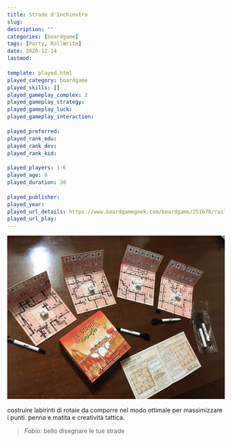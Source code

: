 ```yaml
---
title: Strade d'Inchiostro
slug: 
description: ""
categories: [boardgame]
tags: [Party, RollWrite]
date: 2020-12-14
lastmod: 

template: played.html
played_category: boardgame
played_skills: []
played_gameplay_complex: 2
played_gameplay_strategy: 
played_gameplay_luck: 
played_gameplay_interaction: 

played_preferred: 
played_rank_edu: 
played_rank_dev: 
played_rank_kid: 

played_players: 1-6
played_age: 8
played_duration: 30

played_publisher: 
played_year: 
played_url_details: https://www.boardgamegeek.com/boardgame/251678/railroad-ink-blazing-red-edition
played_url_play: 
---
```


![](img/stradeinchiostro.webp)

costruire labirinti di rotaie da comporre nel modo ottimale per massimizzare i punti.
penna e matita e creatività tattica.

> *Fabio:*
> bello disegnare le tue strade
